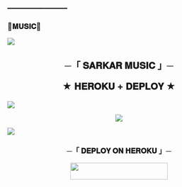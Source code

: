 ━━━━━━━━━━━━━━━━
### 🌷𝐌𝐔𝐒𝐈𝐂🌷

<!--
**_ll_SARKAR_BABE_ll** is a ✨ _special_ ✨ repository because its `README.md` (this file) appears on your GitHub profile.


<p align="center">
    <b>ᴠɪsɪᴛᴏʀs</b><br>
 -->    <img align="middle" src="https://profile-counter.glitch.me/_ll_SARKAR_BABE_ll/count.svg" />
</p>




<h2 align="center">
    ─「 𝐒𝐀𝐑𝐊𝐀𝐑 𝐌𝐔𝐒𝐈𝐂 」─

★ 𝐇𝐄𝐑𝐎𝐊𝐔 + 𝐃𝐄𝐏𝐋𝐎𝐘 ★
</h2>
<img src="https://readme-typing-svg.herokuapp.com?color=FF0000&width=420&lines=💥𝐃𝐄𝐏𝐋𝐎𝐘+𝐎𝐍+𝐇𝐄𝐑𝐎𝐊𝐔💥;⚡+𝐍𝐎+𝐇𝐄𝐑𝐎𝐊𝐔+𝐁𝐀𝐍+𝐁𝐀𝐁𝐘+𝐅𝐔𝐋𝐋+𝐒𝐀𝐅𝐄+𝐑𝐄𝐏𝐎+📍+𝐑𝐄𝐏𝐎+𝐄𝐃𝐈𝐓+𝐒𝐀𝐑𝐊𝐀𝐑+𝐎𝐏𝐏+🎭">
<p align="center">
  <img src="https://telegra.ph/file/b30cb38e28a79cef71747.jpg">
</p>
<img src="https://readme-typing-svg.herokuapp.com?color=FF0000&width=420&lines=💥+𝐌𝐘+𝐁𝐎𝐓+➣ [❛-𝐑α∂нα᭄ [🚩] Ɽoboʈ 🎸](https://t.me/ll_RADHA_MUSICBOT)**



<img src="https://readme-typing-svg.herokuapp.com?color=FF0000&width=420&lines=🔥𝗙𝗢𝗥𝗞+𝗧𝗛𝗜𝗦+𝗥𝗘𝗣𝗢+𝗙𝗜𝗥𝗦𝗧𝗟𝗬🔥">


<h3 align="center">
    ─「 𝐃𝐄𝐏𝐋𝐎𝐘 𝐎𝐍 𝐇𝐄𝐑𝐎𝐊𝐔 」─
</h3>

<p align="center"><a href="https://dashboard.heroku.com/new?template=https://github.com/SARKAROP123/SARKAR_V2_MUSIC"> <img src="https://img.shields.io/badge/Deploy%20On%20Heroku-black?style=for-the-badge&logo=heroku" width="220" height="38.45"/></a></p>

<h3 align="center">
